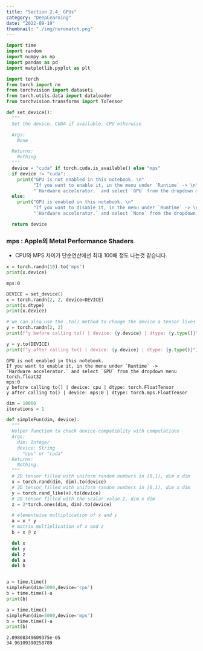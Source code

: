 ```yaml
---
title: "Section 2.4_ GPUs"
category: "DeepLearning"
date: "2022-09-19"
thumbnail: "./img/nuromatch.png"
---
```


```python
import time
import random
import numpy as np
import pandas as pd
import matplotlib.pyplot as plt

import torch
from torch import nn
from torchvision import datasets
from torch.utils.data import dataloader
from torchvision.transforms import ToTensor

def set_device():
  """
  Set the device. CUDA if available, CPU otherwise

  Args:
    None

  Returns:
    Nothing
  """
  device = "cuda" if torch.cuda.is_available() else "mps"
  if device != "cuda":
    print("GPU is not enabled in this notebook. \n"
          "If you want to enable it, in the menu under `Runtime` -> \n"
          "`Hardware accelerator.` and select `GPU` from the dropdown menu")
  else:
    print("GPU is enabled in this notebook. \n"
          "If you want to disable it, in the menu under `Runtime` -> \n"
          "`Hardware accelerator.` and select `None` from the dropdown menu")

  return device
```

### mps : Apple의 Metal Performance Shaders

- CPU와 MPS 차이가 단순연산에선 최대 100배 정도 나는것 같습니다.

```python
x = torch.randn(10).to('mps')
print(x.device)
```

    mps:0

```python
DEVICE = set_device()
x = torch.randn(2, 2, device=DEVICE)
print(x.dtype)
print(x.device)

# we can also use the .to() method to change the device a tensor lives on
y = torch.randn(2, 2)
print(f"y before calling to() | device: {y.device} | dtype: {y.type()}")

y = y.to(DEVICE)
print(f"y after calling to() | device: {y.device} | dtype: {y.type()}")
```

    GPU is not enabled in this notebook.
    If you want to enable it, in the menu under `Runtime` ->
    `Hardware accelerator.` and select `GPU` from the dropdown menu
    torch.float32
    mps:0
    y before calling to() | device: cpu | dtype: torch.FloatTensor
    y after calling to() | device: mps:0 | dtype: torch.mps.FloatTensor

```python
dim = 10000
iterations = 1

def simpleFun(dim, device):
  """
  Helper function to check device-compatiblity with computations
  Args:
    dim: Integer
    device: String
      "cpu" or "cuda"
  Returns:
    Nothing.
  """
  # 2D tensor filled with uniform random numbers in [0,1), dim x dim
  x = torch.rand(dim, dim).to(device)
  # 2D tensor filled with uniform random numbers in [0,1), dim x dim
  y = torch.rand_like(x).to(device)
  # 2D tensor filled with the scalar value 2, dim x dim
  z = 2*torch.ones(dim, dim).to(device)

  # elementwise multiplication of x and y
  a = x * y
  # matrix multiplication of x and z
  b = x @ z

  del x
  del y
  del z
  del a
  del b


a = time.time()
simpleFun(dim=5000,device='cpu')
b = time.time()-a
print(b)

a = time.time()
simpleFun(dim=5000,device='mps')
b = time.time()-a
print(b)
```

    2.09808349609375e-05
    34.96109390258789

```python

```
